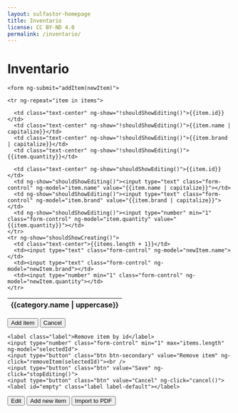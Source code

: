 ```yaml
---
layout: sulfastor-homepage
title: Inventario
license: CC BY-ND 4.0
permalink: /inventario/
---
```


<!DOCTYPE html>
<html ng-app="inventarioApp">
  <head>
    <meta charset="utf-8">
    <title>Inventario</title>
    <script src="https://cdnjs.cloudflare.com/ajax/libs/angular.js/1.5.5/angular.min.js"></script>
    <script src="https://cdnjs.cloudflare.com/ajax/libs/jspdf/1.3.4/jspdf.debug.js"></script>
    <script src="https://ajax.googleapis.com/ajax/libs/jquery/2.1.4/jquery.min.js"></script>
    <script src="appCtrl.js" ></script>
    <script src="jspdf.js" ></script>
    <link rel="stylesheet" href="https://maxcdn.bootstrapcdn.com/bootstrap/4.0.0-alpha.6/css/bootstrap.min.css" integrity="sha384-rwoIResjU2yc3z8GV/NPeZWAv56rSmLldC3R/AZzGRnGxQQKnKkoFVhFQhNUwEyJ" crossorigin="anonymous">

  <body ng-controller="appCtrl" class="container">
    <h1>Inventario</h1>

    <form ng-submit="addItem(newItem)">

  <table class="table table-striped">
    <thead class="thead-inverse">
      <th ng-repeat="category in categories" class="text-center">
        {{category.name | uppercase}}
      </th>

    <tr ng-repeat="item in items">

      <td class="text-center" ng-show="!shouldShowEditing()">{{item.id}}</td>
      <td class="text-center" ng-show="!shouldShowEditing()">{{item.name | capitalize}}</td>
      <td class="text-center" ng-show="!shouldShowEditing()">{{item.brand | capitalize}}</td>
      <td class="text-center" ng-show="!shouldShowEditing()">{{item.quantity}}</td>

      <td class="text-center" ng-show="shouldShowEditing()">{{item.id}}</td>
      <td ng-show="shouldShowEditing()"><input type="text" class="form-control" ng-model="item.name" value="{{item.name | capitalize}}"></td>
      <td ng-show="shouldShowEditing()"><input type="text" class="form-control" ng-model="item.brand" value="{{item.brand | capitalize}}"></td>
      <td ng-show="shouldShowEditing()"><input type="number" min="1" class="form-control" ng-model="item.quantity" value="{{item.quantity}}"></td>
    </tr>
    <tr ng-show="shouldShowCreating()">
      <td class="text-center">{{items.length + 1}}</td>
      <td><input type="text" class="form-control" ng-model="newItem.name"></td>
      <td><input type="text" class="form-control" ng-model="newItem.brand"></td>
      <td><input type="number" min="1" class="form-control" ng-model="newItem.quantity"></td>
    </tr>
  </thead>
</table>

  <div ng-show="shouldShowCreating()">
    <input type="submit" class="btn" value="Add item">
    <input type="button" class="btn" value="Cancel" ng-click="cancel()">
    <label id="empty"></label>
  </div>

  <div ng-show="shouldShowEditing()">

    <label class="label">Remove item by id</label>
    <input type="number" class="form-control" min="1" max="items.length" ng-model="selectedId">
    <input type="button" class="btn btn-secondary" value="Remove item" ng-click="removeItem(selectedId)"><br />
    <input type="button" class="btn" value="Save" ng-click="stopEditing()">
    <input type="button" class="btn" value="Cancel" ng-click="cancel()">
    <label id="empty" class="label label-default"></label>
  </div>



 <div ng-show="!shouldShowCreating() && !shouldShowEditing()">
   <input type="button" value="Edit" class="btn" ng-click="startEditing()">
   <input type="button" value="Add new item" class="btn" ng-click="startCreating()">
   <input type="button" value="Import to PDF" class="btn" onclick="html2pdf()">
 </div>

</form>



  </body>

</html>
